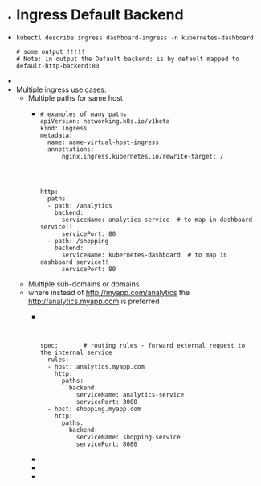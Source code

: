 - # Ingress Default Backend
- ```
  kubectl describe ingress dashboard-ingress -n kubernetes-dashboard
  
  # some output !!!!!
  # Note: in output the Default backend: is by default mapped to default-http-backend:80
  
  ```
-
- Multiple ingress use cases:
	- Multiple paths for same host
		- ```
		  # examples of many paths
		  apiVersion: networking.k8s.io/v1beta
		  kind: Ingress
		  metadata:
		    name: name-virtual-host-ingress
		    annottations:
		    	nginx.ingress.kubernetes.io/rewrite-target: /
		  
		  
		  
		  
		  http: 
		    paths:
		    - path: /analytics
		      backend: 
		        serviceName: analytics-service  # to map in dashboard service!!
		        servicePort: 80
		    - path: /shopping
		      backend: 
		        serviceName: kubernetes-dashboard  # to map in dashboard service!!
		        servicePort: 80
		  ```
	- Multiple sub-domains or domains
	- where instead of http://myapp.com/analytics the http://analytics.myapp.com is preferred
		- ```
		  
		  
		  
		  
		  spec:       # routing rules - forward external request to the internal service
		    rules:
		    - host: analytics.myapp.com
		      http: 
		        paths:
		          backend: 
		            serviceName: analytics-service
		            servicePort: 3000
		    - host: shopping.myapp.com
		      http: 
		        paths:
		          backend: 
		            serviceName: shopping-service
		            servicePort: 8080
		  ```
		-
		-
		-